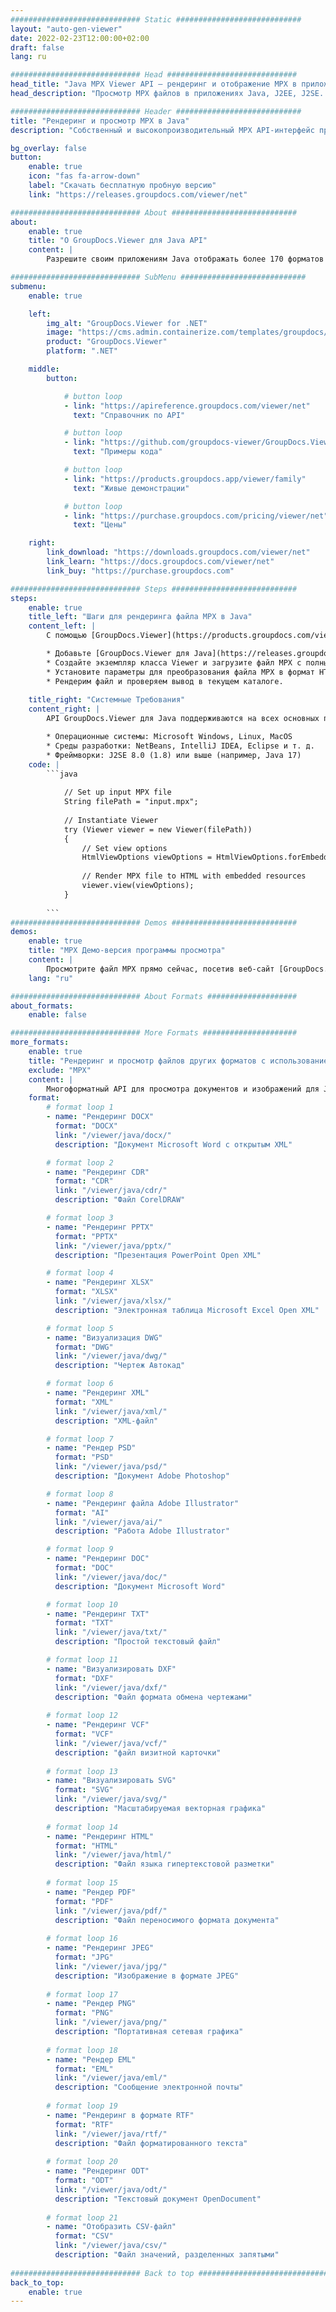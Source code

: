 ```yaml
---
############################# Static ############################
layout: "auto-gen-viewer"
date: 2022-02-23T12:00:00+02:00
draft: false
lang: ru

############################# Head #############################
head_title: "Java MPX Viewer API — рендеринг и отображение MPX в приложениях Java"
head_description: "Просмотр MPX файлов в приложениях Java, J2EE, J2SE. Поддерживает просмотр более 170 форматов файлов документов и изображений в формате HTML, PDF или изображения с расширенными функциями для управления параметрами просмотра документов."

############################# Header ############################
title: "Рендеринг и просмотр MPX в Java" 
description: "Собственный и высокопроизводительный MPX API-интерфейс просмотра файлов для приложений на основе Java, J2EE и J2SE, поддерживающий широкий спектр дополнительных функций для настройки внешнего вида выходного формата документа." 

bg_overlay: false
button:
    enable: true
    icon: "fas fa-arrow-down"
    label: "Скачать бесплатную пробную версию"
    link: "https://releases.groupdocs.com/viewer/net"

############################# About ############################
about:
    enable: true
    title: "О GroupDocs.Viewer для Java API" 
    content: |
        Разрешите своим приложениям Java отображать более 170 форматов файлов в режимах HTML, PDF или изображений с помощью API GroupDocs.Viewer для Java без установки какого-либо дополнительного программного обеспечения; таких как Microsoft Office, Apache Open Office, Adobe Acrobat Reader и т. д. Разработчики могут легко просматривать все популярные форматы изображений и документов, включая Microsoft Office, OpenDocument, HTML, PDF, архив, диаграммы, Photoshop, AutoCAD и языки программирования, внутри приложений Java с помощью быстрый и качественный рендеринг.

############################# SubMenu ############################
submenu:
    enable: true

    left:
        img_alt: "GroupDocs.Viewer for .NET"
        image: "https://cms.admin.containerize.com/templates/groupdocs/images/product-logos/90x90-noborder/groupdocs-viewer-net.png"
        product: "GroupDocs.Viewer"
        platform: ".NET"

    middle:
        button:

            # button loop
            - link: "https://apireference.groupdocs.com/viewer/net"
              text: "Справочник по API"

            # button loop
            - link: "https://github.com/groupdocs-viewer/GroupDocs.Viewer-for-.NET"
              text: "Примеры кода"

            # button loop
            - link: "https://products.groupdocs.app/viewer/family"
              text: "Живые демонстрации"

            # button loop
            - link: "https://purchase.groupdocs.com/pricing/viewer/net"
              text: "Цены"

    right:
        link_download: "https://downloads.groupdocs.com/viewer/net"
        link_learn: "https://docs.groupdocs.com/viewer/net"
        link_buy: "https://purchase.groupdocs.com"

############################# Steps ############################
steps:
    enable: true
    title_left: "Шаги для рендеринга файла MPX в Java" 
    content_left: |
        С помощью [GroupDocs.Viewer](https://products.groupdocs.com/viewer/java/) вы можете преобразовать MPX в HTML, JPEG, PNG или PDF за несколько шагов.

        * Добавьте [GroupDocs.Viewer для Java](https://releases.groupdocs.com/viewer/java/) в качестве зависимости к вашему проекту. 
        * Создайте экземпляр класса Viewer и загрузите файл MPX с полным путем. 
        * Установите параметры для преобразования файла MPX в формат HTML, PNG, JPEG или PDF. 
        * Рендерим файл и проверяем вывод в текущем каталоге. 
        
    title_right: "Системные Требования" 
    content_right: |
        API GroupDocs.Viewer для Java поддерживаются на всех основных платформах и операционных системах. Перед выполнением приведенного ниже кода убедитесь, что в вашей системе установлены следующие предварительные компоненты.

        * Операционные системы: Microsoft Windows, Linux, MacOS 
        * Среды разработки: NetBeans, IntelliJ IDEA, Eclipse и т. д. 
        * Фреймворки: J2SE 8.0 (1.8) или выше (например, Java 17) 
    code: |
        ```java
                        
            // Set up input MPX file
            String filePath = "input.mpx";
        
            // Instantiate Viewer
            try (Viewer viewer = new Viewer(filePath))
            {
            	// Set view options 
            	HtmlViewOptions viewOptions = HtmlViewOptions.forEmbeddedResources();
                    
            	// Render MPX file to HTML with embedded resources
            	viewer.view(viewOptions);
            }
             
        ```
############################# Demos ############################
demos:
    enable: true
    title: "MPX Демо-версия программы просмотра"
    content: |
        Просмотрите файл MPX прямо сейчас, посетив веб-сайт [GroupDocs.Viewer Online Apps](https://products.groupdocs.app/viewer/mpx).
    lang: "ru"

############################# About Formats ####################
about_formats:
    enable: false

############################# More Formats #####################
more_formats:
    enable: true
    title: "Рендеринг и просмотр файлов других форматов с использованием Java"
    exclude: "MPX"
    content: |
        Многоформатный API для просмотра документов и изображений для Java. Просмотрите некоторые из популярных форматов файлов ниже без каких-либо внешних средств просмотра.
    format: 
        # format loop 1
        - name: "Рендеринг DOCX"
          format: "DOCX"
          link: "/viewer/java/docx/"
          description: "Документ Microsoft Word с открытым XML" 

        # format loop 2
        - name: "Рендеринг CDR" 
          format: "CDR"
          link: "/viewer/java/cdr/"
          description: "Файл CorelDRAW" 

        # format loop 3
        - name: "Рендеринг PPTX"
          format: "PPTX"
          link: "/viewer/java/pptx/"
          description: "Презентация PowerPoint Open XML" 

        # format loop 4
        - name: "Рендеринг XLSX"
          format: "XLSX"
          link: "/viewer/java/xlsx/"
          description: "Электронная таблица Microsoft Excel Open XML" 

        # format loop 5
        - name: "Визуализация DWG"
          format: "DWG"
          link: "/viewer/java/dwg/"
          description: "Чертеж Автокад"

        # format loop 6
        - name: "Рендеринг XML"
          format: "XML"
          link: "/viewer/java/xml/"
          description: "XML-файл"

        # format loop 7
        - name: "Рендер PSD"
          format: "PSD"
          link: "/viewer/java/psd/"
          description: "Документ Adobe Photoshop"

        # format loop 8
        - name: "Рендеринг файла Adobe Illustrator"
          format: "AI"
          link: "/viewer/java/ai/"
          description: "Работа Adobe Illustrator"

        # format loop 9
        - name: "Рендеринг DOC"
          format: "DOC"
          link: "/viewer/java/doc/"
          description: "Документ Microsoft Word" 

        # format loop 10
        - name: "Рендеринг TXT" 
          format: "TXT"
          link: "/viewer/java/txt/"
          description: "Простой текстовый файл" 

        # format loop 11
        - name: "Визуализировать DXF" 
          format: "DXF"
          link: "/viewer/java/dxf/"
          description: "Файл формата обмена чертежами"  
          
        # format loop 12
        - name: "Рендеринг VCF"
          format: "VCF"
          link: "/viewer/java/vcf/"
          description: "файл визитной карточки"  
              
        # format loop 13
        - name: "Визуализировать SVG"
          format: "SVG"
          link: "/viewer/java/svg/"
          description: "Масштабируемая векторная графика" 
          
        # format loop 14
        - name: "Рендеринг HTML"
          format: "HTML"
          link: "/viewer/java/html/"
          description: "Файл языка гипертекстовой разметки" 
          
        # format loop 15
        - name: "Рендер PDF"
          format: "PDF"
          link: "/viewer/java/pdf/"
          description: "Файл переносимого формата документа"
          
        # format loop 16
        - name: "Рендеринг JPEG"
          format: "JPG"
          link: "/viewer/java/jpg/"
          description: "Изображение в формате JPEG"
          
        # format loop 17
        - name: "Рендер PNG"
          format: "PNG"
          link: "/viewer/java/png/"
          description: "Портативная сетевая графика" 
          
        # format loop 18
        - name: "Рендер EML"
          format: "EML"
          link: "/viewer/java/eml/"
          description: "Сообщение электронной почты" 
          
        # format loop 19
        - name: "Рендеринг в формате RTF"
          format: "RTF"
          link: "/viewer/java/rtf/"
          description: "Файл форматированного текста" 
          
        # format loop 20
        - name: "Рендеринг ODT"
          format: "ODT"
          link: "/viewer/java/odt/"
          description: "Текстовый документ OpenDocument" 
          
        # format loop 21
        - name: "Отобразить CSV-файл"
          format: "CSV"
          link: "/viewer/java/csv/"
          description: "Файл значений, разделенных запятыми" 
          
############################# Back to top ###############################
back_to_top:
    enable: true
---
```

